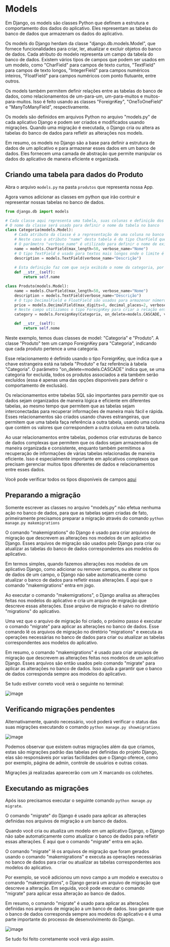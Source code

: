 # Models

Em Django, os models são classes Python que definem a estrutura e comportamento dos dados do aplicativo. Eles representam as tabelas do banco de dados que armazenam os dados do aplicativo.

Os models do Django herdam da classe "django.db.models.Model", que fornece funcionalidades para criar, ler, atualizar e excluir objetos do banco de dados. Cada atributo do modelo representa um campo da tabela do banco de dados. Existem vários tipos de campos que podem ser usados em um modelo, como "CharField" para campos de texto curtos, "TextField" para campos de texto longos, "IntegerField" para campos numéricos inteiros, "FloatField" para campos numéricos com ponto flutuante, entre outros.

Os models também permitem definir relações entre as tabelas do banco de dados, como relacionamentos de um-para-um, um-para-muitos e muitos-para-muitos. Isso é feito usando as classes "ForeignKey", "OneToOneField" e "ManyToManyField", respectivamente.

Os models são definidos em arquivos Python no arquivo "models.py" de cada aplicativo Django e podem ser criados e modificados usando migrações. Quando uma migração é executada, o Django cria ou altera as tabelas do banco de dados para refletir as alterações nos models.

Em resumo, os models no Django são a base para definir a estrutura de dados de um aplicativo e para armazenar esses dados em um banco de dados. Eles fornecem uma camada de abstração que permite manipular os dados do aplicativo de maneira eficiente e organizada.

## Criando uma tabela para dados do Produto

Abra o arquivo ```models.py``` na pasta ```produtos``` que representa nossa App.

Agora vamos adicionar as classes em python que irão contruir e representar nossas tabelas no banco de dados.

```python --wrap
from django.db import models

# Cada classe aqui representa uma tabela, suas colunas e definição dos dados no banco de dados
# O nome da classe será usado para definir o nome da tabela no banco
class Categoria(models.Model):
    # Cada atributo da classe é a representação de uma coluna no banco de dados
    # Neste caso o atributo "name" desta tabela é do tipo CharField que é usado para armazenar um texto com tamanho definido através do parâmetro "max_lenght".
    # O parâmetro "verbose_name" é utilizado para definir o nome de exibição do campo no sistema.
    name = models.CharField(max_length=50, verbose_name="Nome")
    # O tipo TextField é usado para textos mais longos onde o limite é indefinido.
    description = models.TextField(verbose_name="Descrição")
    
    # Esta definição faz com que seja exibido o nome da categoria, por exemplo na página de admin do Django
    def __str__(self):
        return self.name

class Produto(models.Model):
    name = models.CharField(max_length=50, verbose_name="Nome")
    description = models.TextField(verbose_name="Descrição")
    # O tipo DecimalField e FloatField são usados para armazenar números reais (com casa decimal)
    price = models.DecimalField(max_digits=8, decimal_places=2, verbose_name="Preço")
    # Neste campo utilizamos o tipo ForeignKey para criar a relação entre  as tabelas Produto com Categoria
    category = models.ForeignKey(Categoria, on_delete=models.CASCADE, verbose_name="Categoria")

    def __str__(self):
        return self.nome

```

Neste exemplo, temos duas classes de model: "Categoria" e "Produto". A classe "Produto" tem um campo ForeignKey para "Categoria", indicando que cada produto pertence a uma categoria.

Esse relacionamento é definido usando o tipo ForeignKey, que indica que a chave estrangeira está na tabela "Produto" e faz referência à tabela "Categoria". O parâmetro "on_delete=models.CASCADE" indica que, se uma categoria for excluída, todos os produtos associados a ela também serão excluídos (essa é apenas uma das opções disponíveis para definir o comportamento de exclusão).

Os relacionamentos entre tabelas SQL são importantes para permitir que os dados sejam organizados de maneira lógica e eficiente em diferentes tabelas, ao mesmo tempo que permitem que as tabelas sejam interconectadas para recuperar informações de maneira mais fácil e rápida. Esses relacionamentos são criados usando chaves estrangeiras, que permitem que uma tabela faça referência a outra tabela, usando uma coluna que contém os valores que correspondem a outra coluna em outra tabela.

Ao usar relacionamentos entre tabelas, podemos criar estruturas de banco de dados complexas que permitem que os dados sejam armazenados de maneira organizada e consistente, enquanto também permitimos a recuperação de informações de várias tabelas relacionadas de maneira eficiente. Isso é especialmente importante em aplicativos complexos que precisam gerenciar muitos tipos diferentes de dados e relacionamentos entre esses dados.

Você pode verificar todos os tipos disponíveis de campos [aqui](https://docs.djangoproject.com/en/3.2/ref/models/fields/#model-field-types)

## Preparando a migração

Somente escrever as classes no arquivo "models.py" não efetua nenhuma ação no banco de dados, para que as tabelas sejam criadas de fato, primeiramente precisamos preparar a migração através do comando ```python manage.py makemigrations```

O comando "makemigrations" do Django é usado para criar arquivos de migração que descrevem as alterações nos modelos de um aplicativo Django. Esses arquivos de migração são usados pelo Django para criar ou atualizar as tabelas do banco de dados correspondentes aos modelos do aplicativo.

Em termos simples, quando fazemos alterações nos modelos de um aplicativo Django, como adicionar ou remover campos, ou alterar os tipos de dados de um campo, o Django não sabe automaticamente como atualizar o banco de dados para refletir essas alterações. É aqui que o comando "makemigrations" entra em jogo.

Ao executar o comando "makemigrations", o Django analisa as alterações feitas nos modelos do aplicativo e cria um arquivo de migração que descreve essas alterações. Esse arquivo de migração é salvo no diretório "migrations" do aplicativo.

Uma vez que o arquivo de migração foi criado, o próximo passo é executar o comando "migrate" para aplicar as alterações no banco de dados. Esse comando lê os arquivos de migração no diretório "migrations" e executa as operações necessárias no banco de dados para criar ou atualizar as tabelas correspondentes aos modelos do aplicativo.

Em resumo, o comando "makemigrations" é usado para criar arquivos de migração que descrevem as alterações feitas nos modelos de um aplicativo Django. Esses arquivos são então usados pelo comando "migrate" para aplicar as alterações no banco de dados. Isso ajuda a garantir que o banco de dados corresponda sempre aos modelos do aplicativo.

Se tudo estiver correto você verá o seguinte no terminal:

![image](https://user-images.githubusercontent.com/33090552/226227586-946d065c-185d-4105-9e91-82db265fdf16.png)

## Verificando migrações pendentes

Alternativamente, quando necessário, você poderá verificar o status das suas migrações executando o comando ```python manage.py showmigrations```

![image](https://user-images.githubusercontent.com/33090552/226228273-0e500f4d-2a3e-4866-bd59-b655d058db1f.png)

Podemos observar que existem outras migrações além da que criamos, estas são migrações padrão das tabelas pré definidas do projeto Django, elas são responsáveis por varias facilidades que o Django oferece, como por exemplo, página de admin, controle de usuários e outras coisas.

Migrações já realizadas aparecerão com um X marcando os colchetes.

## Executando as migrações

Após isso precisamos executar o seguinte comando ```python manage.py migrate```.

O comando "migrate" do Django é usado para aplicar as alterações definidas nos arquivos de migração a um banco de dados.

Quando você cria ou atualiza um modelo em um aplicativo Django, o Django não sabe automaticamente como atualizar o banco de dados para refletir essas alterações. É aqui que o comando "migrate" entra em ação.

O comando "migrate" lê os arquivos de migração que foram gerados usando o comando "makemigrations" e executa as operações necessárias no banco de dados para criar ou atualizar as tabelas correspondentes aos modelos do aplicativo.

Por exemplo, se você adicionou um novo campo a um modelo e executou o comando "makemigrations", o Django gerará um arquivo de migração que descreve a alteração. Em seguida, você pode executar o comando "migrate" para aplicar essa alteração ao banco de dados.

Em resumo, o comando "migrate" é usado para aplicar as alterações definidas nos arquivos de migração a um banco de dados. Isso garante que o banco de dados corresponda sempre aos modelos do aplicativo e é uma parte importante do processo de desenvolvimento do Django.

![image](https://user-images.githubusercontent.com/33090552/226229684-e55885b9-3dd7-42e2-a577-48cb1513931f.png)

Se tudo foi feito corretamente você verá algo assim.
